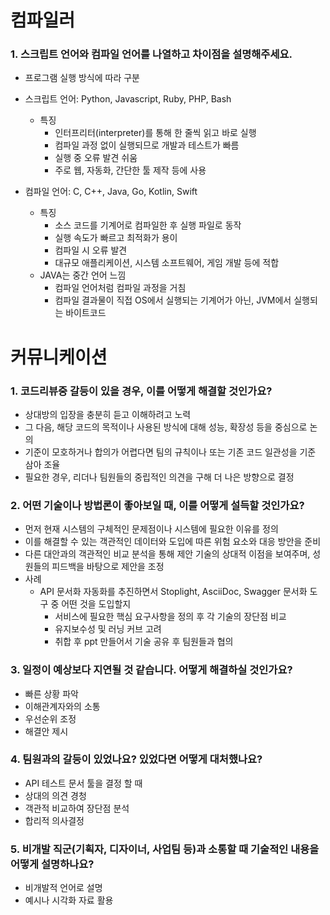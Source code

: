 # 컴파일러
### 1. 스크립트 언어와 컴파일 언어를 나열하고 차이점을 설명해주세요.
- 프로그램 실행 방식에 따라 구분
- 스크립트 언어: Python, Javascript, Ruby, PHP, Bash 
  - 특징
    - 인터프리터(interpreter)를 통해 한 줄씩 읽고 바로 실행
    - 컴파일 과정 없이 실행되므로 개발과 테스트가 빠름
    - 실행 중 오류 발견 쉬움
    - 주로 웹, 자동화, 간단한 툴 제작 등에 사용

- 컴파일 언어: C, C++, Java, Go, Kotlin, Swift
    - 특징 
      - 소스 코드를 기계어로 컴파일한 후 실행 파일로 동작
      - 실행 속도가 빠르고 최적화가 용이
      - 컴파일 시 오류 발견
      - 대규모 애플리케이션, 시스템 소프트웨어, 게임 개발 등에 적합
    - JAVA는 중간 언어 느낌 
      - 컴파일 언어처럼 컴파일 과정을 거침
      - 컴파일 결과물이 직접 OS에서 실행되는 기계어가 아닌, JVM에서 실행되는 바이트코드

# 커뮤니케이션
### 1. 코드리뷰중 갈등이 있을 경우, 이를 어떻게 해결할 것인가요?
- 상대방의 입장을 충분히 듣고 이해하려고 노력
- 그 다음, 해당 코드의 목적이나 사용된 방식에 대해 성능, 확장성 등을 중심으로 논의 
- 기준이 모호하거나 합의가 어렵다면 팀의 규칙이나 또는 기존 코드 일관성을 기준 삼아 조율
- 필요한 경우, 리더나 팀원들의 중립적인 의견을 구해 더 나은 방향으로 결정

### 2. 어떤 기술이나 방법론이 좋아보일 때, 이를 어떻게 설득할 것인가요?
- 먼저 현재 시스템의 구체적인 문제점이나 시스템에 필요한 이유를 정의
- 이를 해결할 수 있는 객관적인 데이터와 도입에 따른 위험 요소와 대응 방안을 준비
- 다른 대안과의 객관적인 비교 분석을 통해 제안 기술의 상대적 이점을 보여주며, 성원들의 피드백을 바탕으로 제안을 조정
- 사례
  - API 문서화 자동화를 추진하면서 Stoplight, AsciiDoc, Swagger 문서화 도구 중 어떤 것을 도입할지
    - 서비스에 필요한 핵심 요구사항을 정의 후 각 기술의 장단점 비교
    - 유지보수성 및 러닝 커브 고려
    - 취합 후 ppt 만들어서 기술 공유 후 팀원들과 협의 

### 3. 일정이 예상보다 지연될 것 같습니다. 어떻게 해결하실 것인가요?
- 빠른 상황 파악
- 이해관계자와의 소통
- 우선순위 조정
- 해결안 제시

### 4. 팀원과의 갈등이 있었나요? 있었다면 어떻게 대처했나요?
- API 테스트 문서 툴을 결정 할 때 
- 상대의 의견 경청 
- 객관적 비교하여 장단점 분석 
- 합리적 의사결정 

### 5. 비개발 직군(기획자, 디자이너, 사업팀 등)과 소통할 때 기술적인 내용을 어떻게 설명하나요?
- 비개발적 언어로 설명 
- 예시나 시각화 자료 활용 
